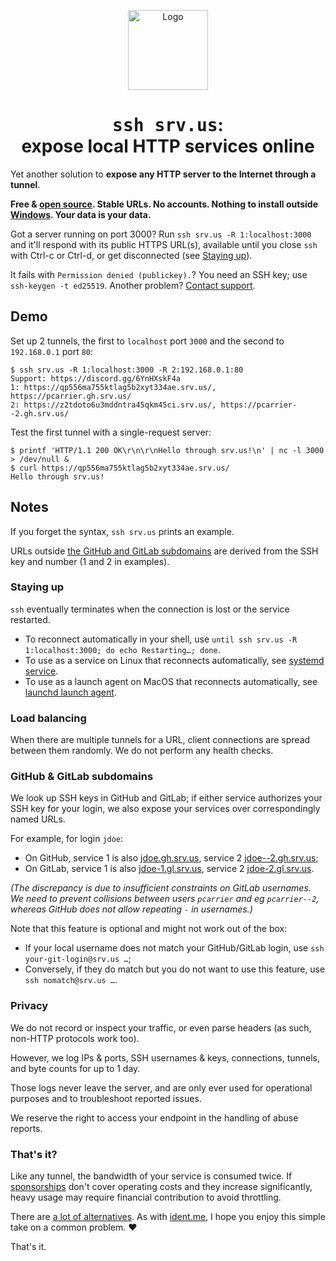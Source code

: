<p align="center">
  <img src="https://raw.githubusercontent.com/pcarrier/srv.us/main/assets/icon.webp" width="128" height="128" alt="Logo"/>
</p>

<h1 align="center"><tt>ssh srv.us</tt>:<br/>expose local HTTP services online</h1>

Yet another solution to **expose any HTTP server to the Internet through a tunnel**.

**Free & [open source](https://github.com/pcarrier/srv.us). Stable URLs. No accounts. Nothing to install outside [Windows](https://docs.microsoft.com/en-us/windows-server/administration/openssh/openssh_install_firstuse). Your data is your data.**

Got a server running on port 3000? Run `ssh srv.us -R 1:localhost:3000` and it'll respond with its public HTTPS URL(s), available until you close `ssh` with Ctrl-c or Ctrl-d, or get disconnected (see [Staying up](#staying-up)).

It fails with `Permission denied (publickey).`? You need an SSH key; use `ssh-keygen -t ed25519`. Another problem? [Contact support](https://discord.gg/6YnHXskF4a).

## Demo

Set up 2 tunnels, the first to `localhost` port `3000` and the second to `192.168.0.1` port `80`:

```
$ ssh srv.us -R 1:localhost:3000 -R 2:192.168.0.1:80
Support: https://discord.gg/6YnHXskF4a
1: https://qp556ma755ktlag5b2xyt334ae.srv.us/, https://pcarrier.gh.srv.us/
2: https://z2tdoto6u3mddntra45qkm45ci.srv.us/, https://pcarrier--2.gh.srv.us/
```

Test the first tunnel with a single-request server:

```
$ printf 'HTTP/1.1 200 OK\r\n\r\nHello through srv.us!\n' | nc -l 3000 > /dev/null &
$ curl https://qp556ma755ktlag5b2xyt334ae.srv.us/
Hello through srv.us!
```

## Notes

If you forget the syntax, `ssh srv.us` prints an example.

URLs outside [the GitHub and GitLab subdomains](#github--gitlab-subdomains) are derived from the SSH key and number (1 and 2 in examples).

### Staying up

`ssh` eventually terminates when the connection is lost or the service restarted.
- To reconnect automatically in your shell, use `until ssh srv.us -R 1:localhost:3000; do echo Restarting…; done`.
- To use as a service on Linux that reconnects automatically, see [systemd service](systemd.md).
- To use as a launch agent on MacOS that reconnects automatically, see [launchd launch agent](launchd.md).

### Load balancing

When there are multiple tunnels for a URL, client connections are spread between them randomly. We do not perform any health checks.

### GitHub & GitLab subdomains

We look up SSH keys in GitHub and GitLab; if either service authorizes your SSH key for your login, we also expose your services over correspondingly named URLs.

For example, for login `jdoe`:
- On GitHub, service 1 is also [jdoe.gh.srv.us](https://jdoe.gh.srv.us/), service 2 [jdoe--2.gh.srv.us](https://jdoe--2.gh.srv.us/);
- On GitLab, service 1 is also [jdoe-1.gl.srv.us](https://jdoe-1.gl.srv.us/), service 2 [jdoe-2.gl.srv.us](https://jdoe-2.gl.srv.us/).

*(The discrepancy is due to insufficient constraints on GitLab usernames.
We need to prevent collisions between users `pcarrier` and eg `pcarrier--2`,
whereas GitHub does not allow repeating `-` in usernames.)*

Note that this feature is optional and might not work out of the box:
- If your local username does not match your GitHub/GitLab login, use `ssh your-git-login@srv.us …`;
- Conversely, if they do match but you do not want to use this feature, use `ssh nomatch@srv.us …`.

### Privacy

We do not record or inspect your traffic, or even parse headers (as such, non-HTTP protocols work too).

However, we log IPs & ports, SSH usernames & keys, connections, tunnels, and byte counts for up to 1 day.

Those logs never leave the server, and are only ever used for operational purposes and to troubleshoot reported issues.

We reserve the right to access your endpoint in the handling of abuse reports.

### That's it?

Like any tunnel, the bandwidth of your service is consumed twice. If [sponsorships](https://github.com/sponsors/pcarrier) don't cover operating costs and they increase significantly, heavy usage may require financial contribution to avoid throttling.

There are [a lot of alternatives](https://github.com/anderspitman/awesome-tunneling). As with [ident.me](https://api.ident.me), I hope you enjoy this simple take on a common problem. ❤️

That's it.
